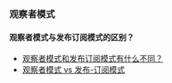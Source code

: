 ### 观察者模式

#### 观察者模式与发布订阅模式的区别？

- [观察者模式和发布订阅模式有什么不同？](https://www.zhihu.com/question/23486749)
- [观察者模式 vs 发布-订阅模式](https://juejin.im/post/5a14e9edf265da4312808d86)

